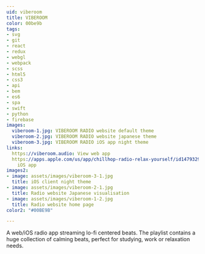 ```yaml
---
uid: viberoom
title: VIBEROOM
color: 00be9b
tags:
- svg
- git
- react
- redux
- webgl
- webpack
- scss
- html5
- css3
- api
- bem
- es6
- spa
- swift
- python
- firebase
images:
  viberoom-1.jpg: VIBEROOM RADIO website default theme
  viberoom-2.jpg: VIBEROOM RADIO website japanese theme
  viberoom-3.jpg: VIBEROOM RADIO iOS app night theme
links:
  https://viberoom.audio: View web app
  https://apps.apple.com/us/app/chillhop-radio-relax-yourself/id1479329939?mt=8: View
    iOS app
images2:
- image: assets/images/viberoom-3-1.jpg
  title: iOS client night theme
- image: assets/images/viberoom-2-1.jpg
  title: Radio website Japanese visualisation
- image: assets/images/viberoom-1-2.jpg
  title: Radio website home page
color2: "#00BE9B"

---
```

A web/iOS radio app streaming lo-fi centered beats. The playlist contains a huge collection of calming beats, perfect for studying, work or relaxation needs.